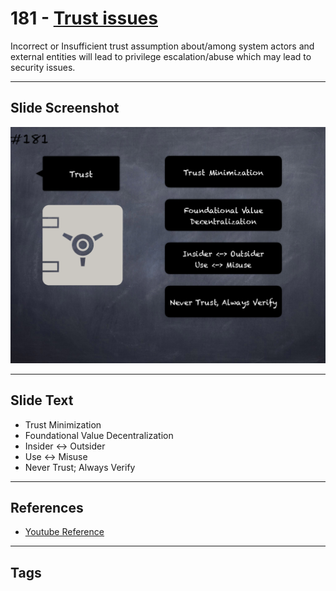 # 181 - [Trust issues](Trust%20issues.md)
Incorrect or Insufficient trust assumption about/among system actors and external entities will lead to privilege escalation/abuse which may lead to security issues.
___
## Slide Screenshot
![0181.png](../../images/5.%20Pitfalls%20and%20Best%20Practices%20201/181.png)
___
## Slide Text
- Trust Minimization
- Foundational Value Decentralization
- Insider <-> Outsider
- Use <-> Misuse
- Never Trust; Always Verify
___
## References
- [Youtube Reference](https://youtu.be/QSsfkmcdbPw?t=2)
___
## Tags